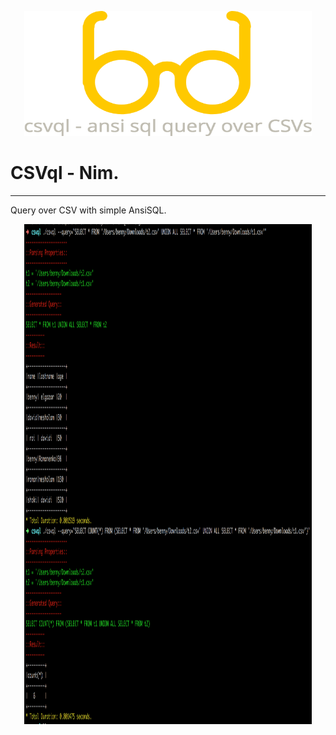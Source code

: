 <p align="center">
  <img width="460" height="200" src="https://github.com/Bennyelg/csvql/blob/master/logo.png">
</p>

# CSVql - Nim.
----

Query over CSV with simple AnsiSQL.

<p align="center">
  <img width="460" height="800" src="https://github.com/Bennyelg/csvql/blob/master/csvql_2_0.png">
</p>




